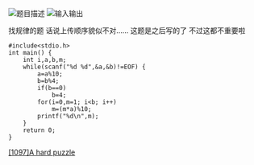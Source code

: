 ![题目描述](http://img.blog.csdn.net/20151220111714062)
![输入输出](http://img.blog.csdn.net/20151220111725664)

找规律的题
话说上传顺序貌似不对……
这题是之后写的了
不过这都不重要啦

```
#include<stdio.h>
int main() {
	int i,a,b,m;
	while(scanf("%d %d",&a,&b)!=EOF) {
		a=a%10;
		b=b%4;
		if(b==0)
			b=4;
		for(i=0,m=1; i<b; i++)
			m=(m*a)%10;
		printf("%d\n",m);
	}
	return 0;
}
```

[[1097]A hard puzzle](http://acm.hdu.edu.cn/showproblem.php?pid=1097)